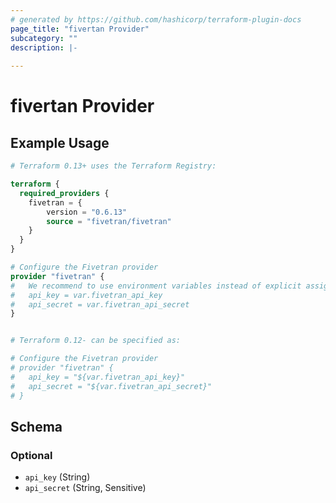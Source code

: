 ```yaml
---
# generated by https://github.com/hashicorp/terraform-plugin-docs
page_title: "fivertan Provider"
subcategory: ""
description: |-
  
---
```


# fivertan Provider



## Example Usage

```terraform
# Terraform 0.13+ uses the Terraform Registry:

terraform {
  required_providers {
    fivetran = {
        version = "0.6.13"                            
        source = "fivetran/fivetran"
    }
  }
}

# Configure the Fivetran provider
provider "fivetran" {
#   We recommend to use environment variables instead of explicit assignment
#   api_key = var.fivetran_api_key
#   api_secret = var.fivetran_api_secret
}


# Terraform 0.12- can be specified as:

# Configure the Fivetran provider
# provider "fivetran" {
#   api_key = "${var.fivetran_api_key}"
#   api_secret = "${var.fivetran_api_secret}"
# }
```

<!-- schema generated by tfplugindocs -->
## Schema

### Optional

- `api_key` (String)
- `api_secret` (String, Sensitive)
